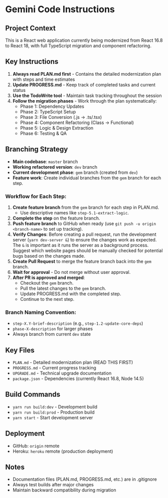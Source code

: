 # Gemini Code Instructions

## Project Context
This is a React web application currently being modernized from React 16.8 to React 18, with full TypeScript migration and component refactoring.

## Key Instructions
1. **Always read PLAN.md first** - Contains the detailed modernization plan with steps and time estimates
2. **Update PROGRESS.md** - Keep track of completed tasks and current status
3. **Use the TodoWrite tool** - Maintain task tracking throughout the session
4. **Follow the migration phases** - Work through the plan systematically:
   - Phase 1: Dependency Updates
   - Phase 2: TypeScript Setup
   - Phase 3: File Conversion (.js → .ts/.tsx)
   - Phase 4: Component Refactoring (Class → Functional)
   - Phase 5: Logic & Design Extraction
   - Phase 6: Testing & QA

## Branching Strategy
- **Main codebase**: `master` branch
- **Working refactored version**: `dev` branch
- **Current development phase**: `gem` branch (created from `dev`)
- **Feature work**: Create individual branches from the `gem` branch for each step.

### Workflow for Each Step:
1. **Create feature branch** from the `gem` branch for each step in PLAN.md.
   - Use descriptive names like `step-5.1-extract-logic`.
2. **Complete the step** on the feature branch.
3. **Push feature branch** to GitHub when ready (use `git push -u origin <branch-name>` to set up tracking).
4. **Verify Changes**: Before creating a pull request, run the development server (`yarn dev-server &`) to ensure the changes work as expected. The `&` is important as it runs the server as a background process. Suggest which website pages should be manually checked for potential bugs based on the changes made.
5. **Create Pull Request** to merge the feature branch back into the `gem` branch.
6. **Wait for approval** - Do not merge without user approval.
7. **After PR is approved and merged**:
   - Checkout the `gem` branch.
   - Pull the latest changes to the `gem` branch.
   - Update PROGRESS.md with the completed step.
   - Continue to the next step.

### Branch Naming Convention:
- `step-X.Y-brief-description` (e.g., `step-1.2-update-core-deps`)
- `phase-X-description` for larger phases
- Always branch from current `dev` state

## Key Files
- `PLAN.md` - Detailed modernization plan (READ THIS FIRST)
- `PROGRESS.md` - Current progress tracking
- `UPGRADE.md` - Technical upgrade documentation
- `package.json` - Dependencies (currently React 16.8, Node 14.5)

## Build Commands
- `yarn run build:dev` - Development build
- `yarn run build:prod` - Production build
- `yarn start` - Start development server

## Deployment
- GitHub: `origin` remote
- Heroku: `heroku` remote (production deployment)

## Notes
- Documentation files (PLAN.md, PROGRESS.md, etc.) are in .gitignore
- Always test builds after major changes
- Maintain backward compatibility during migration